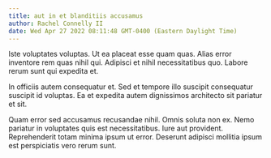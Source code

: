 ```yaml
---
title: aut in et blanditiis accusamus
author: Rachel Connelly II
date: Wed Apr 27 2022 08:11:48 GMT-0400 (Eastern Daylight Time)
---
```

Iste voluptates voluptas. Ut ea placeat esse quam quas. Alias error inventore rem quas nihil qui. Adipisci et nihil necessitatibus quo. Labore rerum sunt qui expedita et.

 In officiis autem consequatur et. Sed et tempore illo suscipit consequatur suscipit id voluptas. Ea et expedita autem dignissimos architecto sit pariatur et sit.

 Quam error sed accusamus recusandae nihil. Omnis soluta non ex. Nemo pariatur in voluptates quis est necessitatibus. Iure aut provident. Reprehenderit totam minima ipsum ut error. Deserunt adipisci mollitia ipsum est perspiciatis vero rerum sunt.